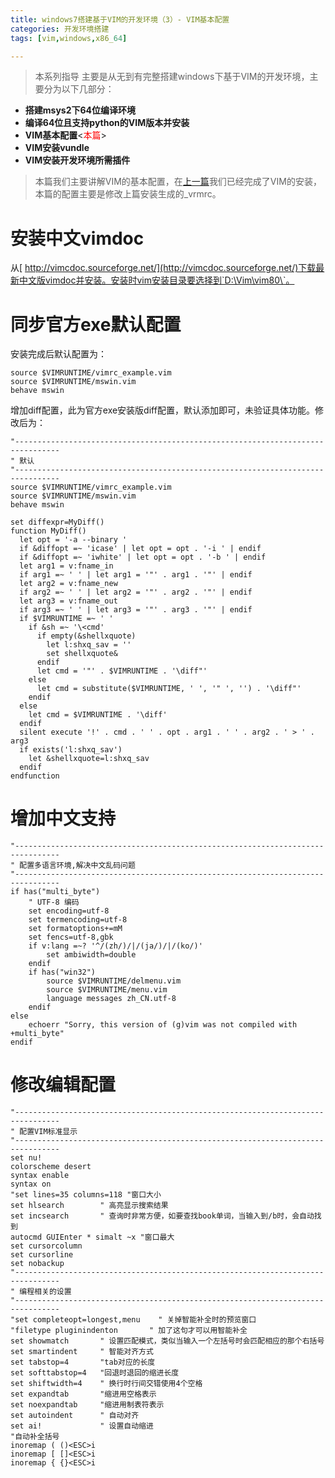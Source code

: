 ```yaml
---
title: windows7搭建基于VIM的开发环境（3）- VIM基本配置
categories: 开发环境搭建
tags: [vim,windows,x86_64]

---
```



> 本系列指导 主要是从无到有完整搭建windows下基于VIM的开发环境，主要分为以下几部分：

- **搭建msys2下64位编译环境**
- **编译64位且支持python的VIM版本并安装**
- **VIM基本配置**<<font color=red>本篇</font>>
- **VIM安装vundle**
- **VIM安装开发环境所需插件**

>本篇我们主要讲解VIM的基本配置，在[上一篇](http://qz757.github.io/2016/12/04/windows7%E6%90%AD%E5%BB%BA%E5%9F%BA%E4%BA%8EVIM%E7%9A%84%E5%BC%80%E5%8F%91%E7%8E%AF%E5%A2%83%EF%BC%882%EF%BC%89-%E7%BC%96%E8%AF%9164%E4%BD%8D%E4%B8%94%E6%94%AF%E6%8C%81python%E7%9A%84VIM%E7%89%88%E6%9C%AC%E5%B9%B6%E5%AE%89%E8%A3%85/)我们已经完成了VIM的安装，本篇的配置主要是修改上篇安装生成的_vrmrc。

# 安装中文vimdoc
从[ http://vimcdoc.sourceforge.net/](http://vimcdoc.sourceforge.net/)下载最新中文版vimdoc并安装。安装时vim安装目录要选择到`D:\Vim\vim80\`。


# 同步官方exe默认配置
安装完成后默认配置为：

```
source $VIMRUNTIME/vimrc_example.vim
source $VIMRUNTIME/mswin.vim
behave mswin

```
增加diff配置，此为官方exe安装版diff配置，默认添加即可，未验证具体功能。修改后为：

```
"--------------------------------------------------------------------------------
" 默认
"--------------------------------------------------------------------------------
source $VIMRUNTIME/vimrc_example.vim
source $VIMRUNTIME/mswin.vim
behave mswin

set diffexpr=MyDiff()
function MyDiff()
  let opt = '-a --binary '
  if &diffopt =~ 'icase' | let opt = opt . '-i ' | endif
  if &diffopt =~ 'iwhite' | let opt = opt . '-b ' | endif
  let arg1 = v:fname_in
  if arg1 =~ ' ' | let arg1 = '"' . arg1 . '"' | endif
  let arg2 = v:fname_new
  if arg2 =~ ' ' | let arg2 = '"' . arg2 . '"' | endif
  let arg3 = v:fname_out
  if arg3 =~ ' ' | let arg3 = '"' . arg3 . '"' | endif
  if $VIMRUNTIME =~ ' '
    if &sh =~ '\<cmd'
      if empty(&shellxquote)
        let l:shxq_sav = ''
        set shellxquote&
      endif
      let cmd = '"' . $VIMRUNTIME . '\diff"'
    else
      let cmd = substitute($VIMRUNTIME, ' ', '" ', '') . '\diff"'
    endif
  else
    let cmd = $VIMRUNTIME . '\diff'
  endif
  silent execute '!' . cmd . ' ' . opt . arg1 . ' ' . arg2 . ' > ' . arg3
  if exists('l:shxq_sav')
    let &shellxquote=l:shxq_sav
  endif
endfunction
```


# 增加中文支持

```
"--------------------------------------------------------------------------------
" 配置多语言环境,解决中文乱码问题
"--------------------------------------------------------------------------------
if has("multi_byte") 
    " UTF-8 编码 
    set encoding=utf-8 
    set termencoding=utf-8 
    set formatoptions+=mM 
    set fencs=utf-8,gbk 
    if v:lang =~? '^/(zh/)/|/(ja/)/|/(ko/)' 
        set ambiwidth=double 
    endif 
    if has("win32") 
        source $VIMRUNTIME/delmenu.vim 
        source $VIMRUNTIME/menu.vim 
        language messages zh_CN.utf-8 
    endif 
else 
    echoerr "Sorry, this version of (g)vim was not compiled with +multi_byte" 
endif
```

# 修改编辑配置

```
"--------------------------------------------------------------------------------
" 配置VIM标准显示
"--------------------------------------------------------------------------------
set nu!
colorscheme desert 
syntax enable 
syntax on
"set lines=35 columns=118 "窗口大小
set hlsearch        " 高亮显示搜索结果
set incsearch       " 查询时非常方便，如要查找book单词，当输入到/b时，会自动找到
autocmd GUIEnter * simalt ~x "窗口最大
set cursorcolumn
set cursorline
set nobackup
"--------------------------------------------------------------------------------
" 编程相关的设置
"--------------------------------------------------------------------------------
"set completeopt=longest,menu    " 关掉智能补全时的预览窗口
"filetype pluginindenton       " 加了这句才可以用智能补全
set showmatch       " 设置匹配模式，类似当输入一个左括号时会匹配相应的那个右括号
set smartindent     " 智能对齐方式
set tabstop=4       "tab对应的长度
set softtabstop=4   "回退时退回的缩进长度
set shiftwidth=4    " 换行时行间交错使用4个空格
set expandtab       "缩进用空格表示
set noexpandtab     "缩进用制表符表示
set autoindent      " 自动对齐
set ai!             " 设置自动缩进
"自动补全括号
inoremap ( ()<ESC>i
inoremap [ []<ESC>i
inoremap { {}<ESC>i
```